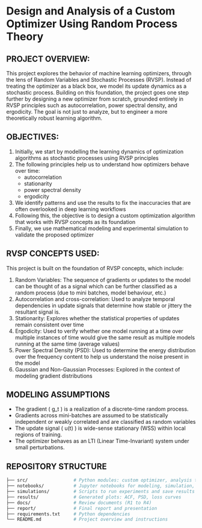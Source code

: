 # Design and Analysis of a Custom Optimizer Using Random Process Theory
## PROJECT OVERVIEW:
This project explores the behavior of machine learning optimizers, through the lens of Random Variables and Stochastic Processes (RVSP). Instead of treating the optimizer as a black box, we model its update dynamics as a stochastic process.
Building on this foundation, the project goes one step further by designing a new optimizer from scratch, grounded entirely in RVSP principles such as autocorrelation, power spectral density, and ergodicity. The goal is not just to analyze, but to engineer a more theoretically robust learning algorithm.

## OBJECTIVES:
1. Initially, we start by modelling the learning dynamics of optimization algorithms as stochastic processes using RVSP principles
2. The following principles help us to understand how optimizers behave over time:
   - autocorrelation
   - stationarity
   - power spectral density
   - ergodicity
3. We identify patterns and use the results to fix the inaccuracies that are often overlooked in deep learning workflows
4. Following this, the objective is to design a custom optimization algorithm that works with RVSP concepts as its foundation
5. Finally, we use mathematical modeling and experimental simulation to validate the proposed optimizer


## RVSP CONCEPTS USED:
This project is built on the foundation of RVSP concepts, which include:
1. Random Variables: The sequence of gradients or updates to the model can be thought of as a signal which can be further classified as a random process (due to mini batches, model behaviour, etc.)
2. Autocorrelation and cross-correlation: Used to analyze temporal dependencies in update signals that determine how stable or jittery the resultant signal is.
3. Stationarity: Explores whether the statistical properties of updates remain consistent over time 
4. Ergodicity: Used to verify whether one model running at a time over multiple instances of time would give the same result as multiple models running at the same time (average values)
5. Power Spectral Density (PSD): Used to determine the energy distribution over the frequency content to help us understand the noise present in the model
6. Gaussian and Non-Gaussian Processes: Explored in the context of modeling gradient distributions


## MODELING ASSUMPTIONS
- The gradient \( g_t \) is a realization of a discrete-time random process.
- Gradients across mini-batches are assumed to be statistically independent or weakly correlated and are classified as random variables
- The update signal \( u(t) \) is wide-sense stationary (WSS) within local regions of training.
- The optimizer behaves as an LTI (Linear Time-Invariant) system under small perturbations.

## REPOSITORY STRUCTURE
```bash
├── src/                 # Python modules: custom optimizer, analysis tools
├── notebooks/           # Jupyter notebooks for modeling, simulation, plotting
├── simulations/         # Scripts to run experiments and save results
├── results/             # Generated plots: ACF, PSD, loss curves
├── docs/                # Review documents (R1 to R4)
├── report/              # Final report and presentation
├── requirements.txt     # Python dependencies
└── README.md            # Project overview and instructions
